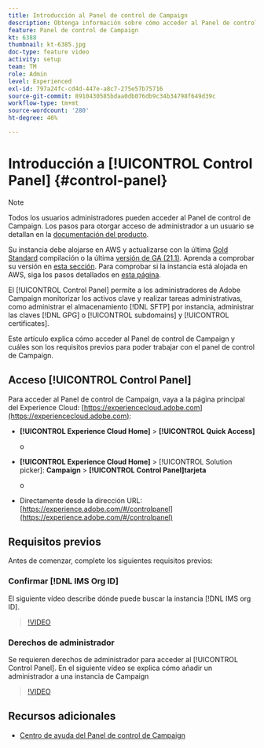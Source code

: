 ```yaml
---
title: Introducción al Panel de control de Campaign
description: Obtenga información sobre cómo acceder al Panel de control de Campaign y cuáles son los requisitos previos para poder trabajar con el panel de control de Campaign.
feature: Panel de control de Campaign
kt: 6388
thumbnail: kt-6385.jpg
doc-type: feature video
activity: setup
team: TM
role: Admin
level: Experienced
exl-id: 797a24fc-cd4d-447e-a8c7-275e57b75716
source-git-commit: 8910430585bdaa0db076db9c34b34798f649d39c
workflow-type: tm+mt
source-wordcount: '280'
ht-degree: 46%

---
```


# Introducción a [!UICONTROL Control Panel] {#control-panel}

>[!NOTE]
>
> Todos los usuarios administradores pueden acceder al Panel de control de Campaign. Los pasos para otorgar acceso de administrador a un usuario se detallan en la [documentación del producto](https://experienceleague.adobe.com/docs/control-panel/using/discover-control-panel/managing-permissions.html?lang=es#discover-control-panel).
>
> Su instancia debe alojarse en AWS y actualizarse con la última [Gold Standard](https://experienceleague.adobe.com/docs/campaign-classic/using/release-notes/gs-release/gs-overview.html?lang=es) compilación o la última [versión de GA (21.1)](https://experienceleague.adobe.com/docs/campaign-classic/using/release-notes/latest-release.html?lang=en#release-notes). Aprenda a comprobar su versión en [esta sección](https://experienceleague.adobe.com/docs/campaign-classic/using/getting-started/starting-with-adobe-campaign/launching-adobe-campaign.html?lang=en#getting-your-campaign-version). Para comprobar si la instancia está alojada en AWS, siga los pasos detallados en [esta página](https://experienceleague.adobe.com/docs/control-panel/using/faq.html?lang=es).

El [!UICONTROL Control Panel] permite a los administradores de Adobe Campaign monitorizar los activos clave y realizar tareas administrativas, como administrar el almacenamiento [!DNL SFTP] por instancia, administrar las claves [!DNL GPG] o [!UICONTROL subdomains] y [!UICONTROL certificates].

Este artículo explica cómo acceder al Panel de control de Campaign y cuáles son los requisitos previos para poder trabajar con el panel de control de Campaign.

## Acceso [!UICONTROL Control Panel]

Para acceder al Panel de control de Campaign, vaya a la página principal del Experience Cloud: [https://experiencecloud.adobe.com](https://experiencecloud.adobe.com):

* **[!UICONTROL Experience Cloud Home]** > **[!UICONTROL Quick Access]**

   o
* **[!UICONTROL Experience Cloud Home]**  > [!UICONTROL Solution picker]: **Campaign** > **[!UICONTROL Control Panel]tarjeta**

   o

* Directamente desde la dirección URL: [https://experience.adobe.com/#/controlpanel](https://experience.adobe.com/#/controlpanel)

## Requisitos previos

Antes de comenzar, complete los siguientes requisitos previos:

### Confirmar [!DNL IMS Org ID]

El siguiente vídeo describe dónde puede buscar la instancia [!DNL IMS org ID].

>[!VIDEO](https://video.tv.adobe.com/v/27183?quality=12)

### Derechos de administrador

Se requieren derechos de administrador para acceder al [!UICONTROL Control Panel].
En el siguiente vídeo se explica cómo añadir un administrador a una instancia de Campaign

>[!VIDEO](https://video.tv.adobe.com/v/27147?quality=12)

## Recursos adicionales

* [Centro de ayuda del Panel de control de Campaign](https://experienceleague.adobe.com/docs/control-panel/using/control-panel-home.html?lang=es)
